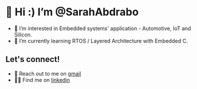 # 👋 Hi :) I’m @SarahAbdrabo
- 👀 I’m interested in Embedded systems' application - Automotive, IoT and Silicon.
- 🌱 I’m currently learning RTOS / Layered Architecture with Embedded C.

## Let's connect! 
- 📨 Reach out to me on [gmail](mailto:sarah.m.abdrabo@gmail.com)
- 🤝🏻 Find me on [linkedin](https://www.linkedin.com/in/sarahabdrabo)


<!---
SarahAbdrabo/SarahAbdrabo is a ✨ special ✨ repository because its `README.md` (this file) appears on your GitHub profile.
You can click the Preview link to take a look at your changes. 
- 💞️ I’m looking to collaborate on ...
--->
